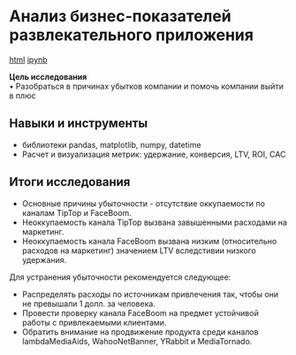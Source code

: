 # Анализ бизнес-показателей развлекательного приложения

[html](https://github.com/Lud2022/Portfolio/blob/main/Анализ%20закономерностей%20определяющих%20успешность%20компьютерной%20игры/Анализ%20закономерностей%20определяющих%20успешность%20компьютерной%20игры.html)   [ipynb](https://github.com/Lud2022/Portfolio/blob/main/Анализ%20закономерностей%20определяющих%20успешность%20компьютерной%20игры/Анализ%20закономерностей%20определяющих%20успешность%20компьютерной%20игры.ipynb)
 
**Цель исследования** <br/>
•	Разобраться в причинах убытков компании и помочь компании выйти в плюс

## Навыки и инструменты

- библиотеки pandas, matplotlib, numpy, datetime
- Расчет и визуализация метрик: удержание, конверсия, LTV, ROI, CAC

## Итоги исследования

* Основные причины убыточности - отсутствие оккупаемости по каналам TipTop и FaceBoom. 
* Неоккупаемость канала TipTop вызвана завышенными расходами на маркетинг.
* Неоккупаемость канала FaceBoom вызвана низким (относительно расходов на маркетинг) значением LTV вследстивии низкого удержания.

Для устранения убыточности рекомендуется следующее:

* Распределять расходы по источникам привлечения так, чтобы они не превышали 1 долл. за человека.
* Провести проверку канала FaceBoom на предмет устойчивой работы с привлекаемыми клиентами.
* Обратить внимание на продвижение продукта среди каналов lambdaMediaAids, WahooNetBanner, YRabbit и MediaTornado.


